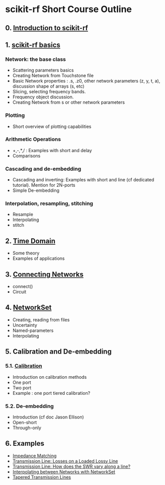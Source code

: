 # scikit-rf Short Course Outline

## 0. [Introduction to scikit-rf](0-Introduction_to_scikit-rf.ipynb)

## 1. [scikit-rf basics](1-Networks.ipynb)
### Network: the base class
- Scattering parameters basics
- Creating Network from Touchstone file
- Basic Network properties : .s, .z0, other network parameters (z, y, t, a), discussion shape of arrays (s, etc)
- Slicing, selecting frequency bands. 
- Frequency object discussion. 
- Creating Network from s or other network parameters

### Plotting
- Short overview of plotting capabilities

### Arithmetic Operations
- +,-,*,/ : Examples with short and delay
- Comparisons

### Cascading and de-embedding
- Cascading and inverting: Examples with short and line (cf dedicated tutorial). Mention for 2N-ports
- Simple De-embedding

### Interpolation, resampling, stitching
- Resample
- Interpolating
- stitch

## 2. [Time Domain](2-Time_Domain.ipynb)
- Some theory
- Examples of applications

## 3. [Connecting Networks](3-Connecting_Networks.ipynb)
- connect()
- Circuit

## 4. [NetworkSet](4-NetworkSet.ipynb)
- Creating, reading from files
- Uncertainty
- Named-parameters
- Interpolating

## 5. Calibration and De-embedding
### 5.1. [Calibration](5-Calibration.ipynb)
- Introduction on calibration methods
- One port
- Two port
- Example : one port tiered calibration?

### 5.2. De-embedding
- Introduction (cf doc Jason Ellison)
- Open-short
- Through-only

## 6. Examples
- [Impedance Matching](Example_Impedance-Matching.ipynb)
- [Transmission Line: Losses on a Loaded Lossy Line](Example_Transmission_Line_Losses.ipynb)
- [Transmission Line: How does the SWR vary along a line?](Example_SWR_along_a_line.ipynb)
- [Interpolating between Networks with NetworkSet](Example_Interpolating_NetworkSet.ipynb)
- [Tapered Transmission Lines](Example_tapered_transmission_lines.ipynb)
